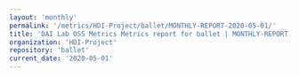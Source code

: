 ```yaml
---
layout: 'monthly'
permalink: '/metrics/HDI-Project/ballet/MONTHLY-REPORT-2020-05-01/'
title: 'DAI Lab OSS Metrics Metrics report for ballet | MONTHLY-REPORT-2020-05-01'
organization: 'HDI-Project'
repository: 'ballet'
current_date: '2020-05-01'
---
```

